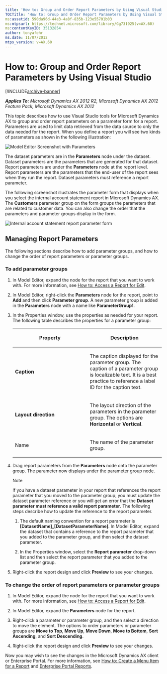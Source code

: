 ```yaml
---
title: 'How to: Group and Order Report Parameters by Using Visual Studio'
TOCTitle: 'How to: Group and Order Report Parameters by Using Visual Studio'
ms:assetid: 590da96d-44e3-4a8f-835b-123e55701b03
ms:mtpsurl: https://technet.microsoft.com/library/Gg731925(v=AX.60)
ms:contentKeyID: 35132854
author: tonyafehr
ms.date: 11/07/2012
mtps_version: v=AX.60
---
```


# How to: Group and Order Report Parameters by Using Visual Studio 


[!INCLUDE[archive-banner](includes/archive-banner.md)]


_**Applies To:** Microsoft Dynamics AX 2012 R2, Microsoft Dynamics AX 2012 Feature Pack, Microsoft Dynamics AX 2012_

This topic describes how to use Visual Studio tools for Microsoft Dynamics AX to group and order report parameters on a parameter form for a report. Parameters are used to limit data retrieved from the data source to only the data needed for the report. When you define a report you will see two kinds of parameters as shown in the following illustration:

![Model Editor Screenshot with Parameters](images/Hh528478.DatasetandReportParametersinaReport(AX.60).png "Model Editor Screenshot with Parameters")

The dataset parameters are in the **Parameters** node under the dataset. Dataset parameters are the parameters that are generated for that dataset. Report parameters are under the **Parameters** node at the report level. Report parameters are the parameters that the end-user of the report sees when they run the report. Dataset parameters must reference a report parameter.

The following screenshot illustrates the parameter form that displays when you select the internal account statement report in Microsoft Dynamics AX. The **Customers** parameter group on the form groups the parameters that are related to customer data. You can also change the order that the parameters and parameter groups display in the form.

![Internal account statement report parameter form](images/Gg731925.GroupOrderParameters(AX.60).png "Internal account statement report parameter form")

## Managing Report Parameters

The following sections describe how to add parameter groups, and how to change the order of report parameters or parameter groups.

### To add parameter groups

1.  In Model Editor, expand the node for the report that you want to work with. For more information, see [How to: Access a Report for Edit](how-to-access-a-report-for-edit.md).

2.  In Model Editor, right-click the **Parameters** node for the report, point to **Add** and then click **Parameter group**. A new parameter group is added in the **Parameters** node with a name like **ParameterGroup1**.

3.  In the Properties window, use the properties as needed for your report. The following table describes the properties for a parameter group:
    
    <table>
    <colgroup>
    <col style="width: 50%" />
    <col style="width: 50%" />
    </colgroup>
    <thead>
    <tr class="header">
    <th><p>Property</p></th>
    <th><p>Description</p></th>
    </tr>
    </thead>
    <tbody>
    <tr class="odd">
    <td><p><strong>Caption</strong></p></td>
    <td><p>The caption displayed for the parameter group. The caption of a parameter group is localizable text. It is a best practice to reference a label ID for the caption text.</p></td>
    </tr>
    <tr class="even">
    <td><p><strong>Layout direction</strong></p></td>
    <td><p>The layout direction of the parameters in the parameter group. The options are <strong>Horizontal</strong> or <strong>Vertical</strong>.</p></td>
    </tr>
    <tr class="odd">
    <td><p>Name</p></td>
    <td><p>The name of the parameter group.</p></td>
    </tr>
    </tbody>
    </table>


4.  Drag report parameters from the **Parameters** node onto the parameter group. The parameter now displays under the parameter group node.
    

    > [!NOTE]
    > <P>If you have a dataset parameter in your report that references the report parameter that you moved to the parameter group, you must update the dataset parameter reference or you will get an error that the <STRONG>Dataset parameter must reference a valid report parameter</STRONG>. The following steps describe how to update the reference to the report parameter.</P>
    > <OL>
    > <LI>
    > <P>The default naming convention for a report parameter is <STRONG>[DatasetName]_[DatasetParameterName]</STRONG>. In Model Editor, expand the dataset that contains a reference to the report parameter that you added to the parameter group, and then select the dataset parameter.</P>
    > <LI>
    > <P>In the Properties window, select the <STRONG>Report parameter</STRONG> drop-down list and then select the report parameter that you added to the parameter group.</P></LI></OL>



5.  Right-click the report design and click **Preview** to see your changes.

### To change the order of report parameters or parameter groups

1.  In Model Editor, expand the node for the report that you want to work with. For more information, see [How to: Access a Report for Edit](how-to-access-a-report-for-edit.md).

2.  In Model Editor, expand the **Parameters** node for the report.

3.  Right-click a parameter or parameter group, and then select a direction to move the element. The options to order parameters or parameter groups are **Move to Top**, **Move Up**, **Move Down**, **Move to Bottom**, **Sort Ascending**, and **Sort Descending**.

4.  Right-click the report design and click **Preview** to see your changes.

Now you may wish to see the changes in the Microsoft Dynamics AX client or Enterprise Portal. For more information, see [How to: Create a Menu Item for a Report](how-to-create-a-menu-item-for-a-report.md) and [Enterprise Portal Reports](https://technet.microsoft.com/library/cc571238\(v=ax.60\)).

